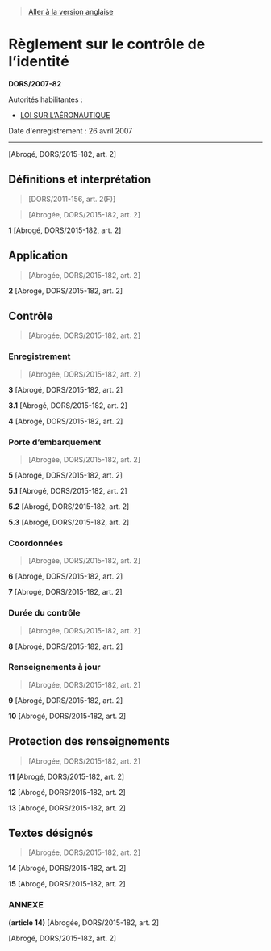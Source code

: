 > [Aller à la version anglaise](/en/Regulations/Statutory%20Orders%20and%20Regulations/2007/82.md)

# Règlement sur le contrôle de l’identité

**DORS/2007-82**

Autorités habilitantes : 
- [LOI SUR L’AÉRONAUTIQUE](/fr/Lois/Lois%20révisées%20du%20Canada/A/A-2.md)

Date d'enregistrement : 26 avril 2007

----------


[Abrogé, DORS/2015-182, art. 2]



## Définitions et interprétation
> [DORS/2011-156, art. 2(F)]

> [Abrogée, DORS/2015-182, art. 2]



**1** [Abrogé, DORS/2015-182, art. 2]




## Application
> [Abrogée, DORS/2015-182, art. 2]



**2** [Abrogé, DORS/2015-182, art. 2]




## Contrôle
> [Abrogée, DORS/2015-182, art. 2]




### Enregistrement
> [Abrogée, DORS/2015-182, art. 2]



**3** [Abrogé, DORS/2015-182, art. 2]



**3.1** [Abrogé, DORS/2015-182, art. 2]



**4** [Abrogé, DORS/2015-182, art. 2]




### Porte d’embarquement
> [Abrogée, DORS/2015-182, art. 2]



**5** [Abrogé, DORS/2015-182, art. 2]



**5.1** [Abrogé, DORS/2015-182, art. 2]



**5.2** [Abrogé, DORS/2015-182, art. 2]



**5.3** [Abrogé, DORS/2015-182, art. 2]




### Coordonnées
> [Abrogée, DORS/2015-182, art. 2]



**6** [Abrogé, DORS/2015-182, art. 2]



**7** [Abrogé, DORS/2015-182, art. 2]




### Durée du contrôle
> [Abrogée, DORS/2015-182, art. 2]



**8** [Abrogé, DORS/2015-182, art. 2]




### Renseignements à jour
> [Abrogée, DORS/2015-182, art. 2]



**9** [Abrogé, DORS/2015-182, art. 2]



**10** [Abrogé, DORS/2015-182, art. 2]




## Protection des renseignements
> [Abrogée, DORS/2015-182, art. 2]



**11** [Abrogé, DORS/2015-182, art. 2]



**12** [Abrogé, DORS/2015-182, art. 2]



**13** [Abrogé, DORS/2015-182, art. 2]




## Textes désignés
> [Abrogée, DORS/2015-182, art. 2]



**14** [Abrogé, DORS/2015-182, art. 2]



**15** [Abrogé, DORS/2015-182, art. 2]




### **ANNEXE** 
**(article 14)**
[Abrogée, DORS/2015-182, art. 2]


[Abrogé, DORS/2015-182, art. 2]


